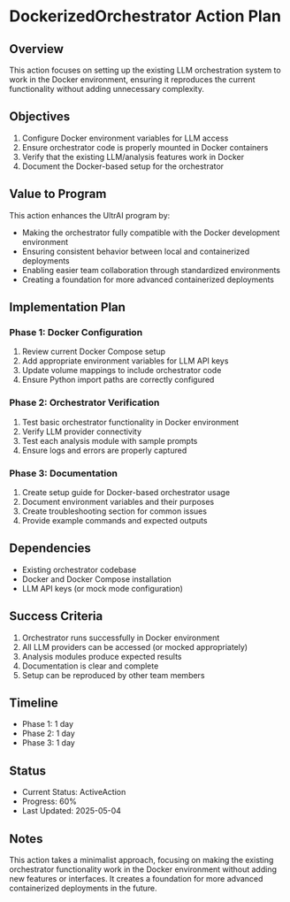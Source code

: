 # DockerizedOrchestrator Action Plan

## Overview

This action focuses on setting up the existing LLM orchestration system to work in the Docker environment, ensuring it reproduces the current functionality without adding unnecessary complexity.

## Objectives

1. Configure Docker environment variables for LLM access
2. Ensure orchestrator code is properly mounted in Docker containers
3. Verify that the existing LLM/analysis features work in Docker
4. Document the Docker-based setup for the orchestrator

## Value to Program

This action enhances the UltrAI program by:

- Making the orchestrator fully compatible with the Docker development environment
- Ensuring consistent behavior between local and containerized deployments
- Enabling easier team collaboration through standardized environments
- Creating a foundation for more advanced containerized deployments

## Implementation Plan

### Phase 1: Docker Configuration

1. Review current Docker Compose setup
2. Add appropriate environment variables for LLM API keys
3. Update volume mappings to include orchestrator code
4. Ensure Python import paths are correctly configured

### Phase 2: Orchestrator Verification

1. Test basic orchestrator functionality in Docker environment
2. Verify LLM provider connectivity
3. Test each analysis module with sample prompts
4. Ensure logs and errors are properly captured

### Phase 3: Documentation

1. Create setup guide for Docker-based orchestrator usage
2. Document environment variables and their purposes
3. Create troubleshooting section for common issues
4. Provide example commands and expected outputs

## Dependencies

- Existing orchestrator codebase
- Docker and Docker Compose installation
- LLM API keys (or mock mode configuration)

## Success Criteria

1. Orchestrator runs successfully in Docker environment
2. All LLM providers can be accessed (or mocked appropriately)
3. Analysis modules produce expected results
4. Documentation is clear and complete
5. Setup can be reproduced by other team members

## Timeline

- Phase 1: 1 day
- Phase 2: 1 day
- Phase 3: 1 day

## Status

- Current Status: ActiveAction
- Progress: 60%
- Last Updated: 2025-05-04

## Notes

This action takes a minimalist approach, focusing on making the existing orchestrator functionality work in the Docker environment without adding new features or interfaces. It creates a foundation for more advanced containerized deployments in the future.
